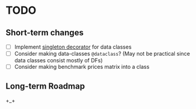 # TODO

## Short-term changes

- [ ] Implement [singleton decorator](https://stackoverflow.com/questions/42237752/single-instance-of-class-in-python) for data classes
- [ ] Consider making data-classes `@dataclass`? (May not be practical since data classes consist mostly of DFs)
- [ ] Consider making benchmark prices matrix into a class

## Long-term Roadmap

+_+